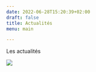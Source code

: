 ```yaml
---
date: 2022-06-28T15:20:39+02:00
draft: false
title: Actualités
menu: main

---
```

Les actualités 

![](/images/depliant-2.jpg)